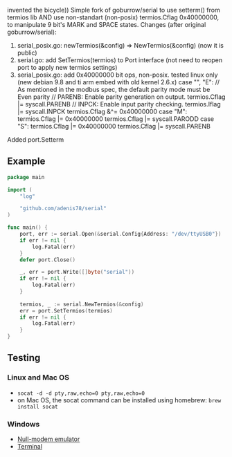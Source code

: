invented the bicycle)) Simple fork of goburrow/serial to use setterm() from termios lib AND use non-standart (non-posix) termios.Cflag 0x40000000, to manipulate 9 bit's MARK and SPACE states. 
Changes (after original goburrow/serial):
1) serial_posix.go: newTermios(&config) => NewTermios(&config) (now it is public)
2) serial.go: add SetTermios(termios) to Port interface (not need to reopen port to apply new termios settings)
3) serial_posix.go: add 0x40000000 bit ops, non-posix. tested  linux only (new debian 9.8 and ti arm embed with old kernel 2.6.x)
case "", "E":	// As mentioned in the modbus spec, the default parity mode must be Even parity
		// PARENB: Enable parity generation on output.
		termios.Cflag |= syscall.PARENB
		// INPCK: Enable input parity checking.
		termios.Iflag |= syscall.INPCK
		termios.Cflag &^= 0x40000000
case "M":
		termios.Cflag |= 0x40000000
		termios.Cflag |= syscall.PARODD
case "S":
		termios.Cflag |= 0x40000000
		termios.Cflag |= syscall.PARENB


Added port.Setterm  

## Example
```go
package main

import (
	"log"

	"github.com/adenis78/serial"
)

func main() {
	port, err := serial.Open(&serial.Config{Address: "/dev/ttyUSB0"})
	if err != nil {
		log.Fatal(err)
	}
	defer port.Close()

	_, err = port.Write([]byte("serial"))
	if err != nil {
		log.Fatal(err)
	}
	
	termios, _ := serial.NewTermios(&config)
	err = port.SetTermios(termios)
	if err != nil {
		log.Fatal(err)
	}
}
```
## Testing

### Linux and Mac OS
- `socat -d -d pty,raw,echo=0 pty,raw,echo=0`
- on Mac OS, the socat command can be installed using homebrew:
	````brew install socat````

### Windows
- [Null-modem emulator](http://com0com.sourceforge.net/)
- [Terminal](https://sites.google.com/site/terminalbpp/)
